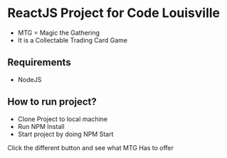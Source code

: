 # ReactJS Project for Code Louisville

- MTG = Magic the Gathering
- It is a Collectable Trading Card Game

## Requirements

- NodeJS

## How to run project?

- Clone Project to local machine
- Run NPM Install
- Start project by doing NPM Start

Click the different button and see what MTG Has to offer
